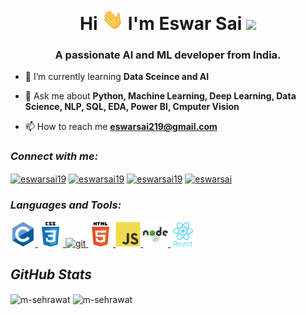 <h1 align="center">Hi 
 <img src="https://raw.githubusercontent.com/ABSphreak/ABSphreak/master/gifs/Hi.gif" width="35">
 I'm Eswar Sai 
 <img src='https://media.giphy.com/media/l0Iyk1HsfD3mMkiEE/giphy.gif' width="35"/>
 </h1>
<h3 align="center">A passionate AI and ML developer from India.</h3>

- 🌱 I’m currently learning **Data Sceince and AI**

- 💬 Ask me about **Python, Machine Learning, Deep Learning, Data Science, NLP, SQL, EDA, Power BI, Cmputer Vision**

- 📫 How to reach me **eswarsai219@gmail.com**

<h3 align="left"><i>Connect with me:</i></h3>
<p align="left">
<a href="https://codepen.io/eswarsai19" target="blank"><img align="center" src="https://raw.githubusercontent.com/rahuldkjain/github-profile-readme-generator/master/src/images/icons/Social/codepen.svg" alt="eswarsai19" height="30" width="40" /></a>
<a href="https://linkedin.com/in/eswarsai19" target="blank"><img align="center" src="https://raw.githubusercontent.com/rahuldkjain/github-profile-readme-generator/master/src/images/icons/Social/linked-in-alt.svg" alt="eswarsai19" height="30" width="40" /></a>
<a href="https://codesandbox.com/eswarsai19" target="blank"><img align="center" src="https://raw.githubusercontent.com/rahuldkjain/github-profile-readme-generator/master/src/images/icons/Social/codesandbox.svg" alt="eswarsai19" height="30" width="40" /></a>
<a href="https://www.hackerrank.com/eswarsai" target="blank"><img align="center" src="https://raw.githubusercontent.com/rahuldkjain/github-profile-readme-generator/master/src/images/icons/Social/hackerrank.svg" alt="eswarsai" height="30" width="40" /></a>
</p>

<h3 align="left"><i>Languages and Tools:</i></h3>
<p align="left"> <a href="https://www.cprogramming.com/" target="_blank" rel="noreferrer"> <img src="https://raw.githubusercontent.com/devicons/devicon/master/icons/c/c-original.svg" alt="c" width="40" height="40"/> </a> <a href="https://www.w3schools.com/css/" target="_blank" rel="noreferrer"> <img src="https://raw.githubusercontent.com/devicons/devicon/master/icons/css3/css3-original-wordmark.svg" alt="css3" width="40" height="40"/> </a> <a href="https://git-scm.com/" target="_blank" rel="noreferrer"> <img src="https://www.vectorlogo.zone/logos/git-scm/git-scm-icon.svg" alt="git" width="40" height="40"/> </a> <a href="https://www.w3.org/html/" target="_blank" rel="noreferrer"> <img src="https://raw.githubusercontent.com/devicons/devicon/master/icons/html5/html5-original-wordmark.svg" alt="html5" width="40" height="40"/> </a> <a href="https://developer.mozilla.org/en-US/docs/Web/JavaScript" target="_blank" rel="noreferrer"> <img src="https://raw.githubusercontent.com/devicons/devicon/master/icons/javascript/javascript-original.svg" alt="javascript" width="40" height="40"/> </a> <a href="https://nodejs.org" target="_blank" rel="noreferrer"> <img src="https://raw.githubusercontent.com/devicons/devicon/master/icons/nodejs/nodejs-original-wordmark.svg" alt="nodejs" width="40" height="40"/> </a> <a href="https://reactjs.org/" target="_blank" rel="noreferrer"> <img src="https://raw.githubusercontent.com/devicons/devicon/master/icons/react/react-original-wordmark.svg" alt="react" width="40" height="40"/> </a> </p>

<!-- <h3 align="center">
<img data-target="animated-image.replacedImage" alt="Coding" class="AnimatedImagePlayer-animatedImage" src="https://www.pskitservices.com/wp-content/uploads/2020/10/homepage-banner-animated-2.gif" style="width: 300px; display: inline; opacity: 1;">
</h3> -->
<h2><i>GitHub Stats</i></h2>

<p>
    <img align="center" src="https://github-readme-stats.vercel.app/api?username=EswarSai19&show_icons=true&include_all_commits=true&count_private=true&hide=issues,contribs&border_radius=0&locale=en&theme=radical" alt="m-sehrawat" height="139" />
    <img align="center" src="https://github-readme-stats.vercel.app/api/top-langs/?username=EswarSai19&layout=compact&exclude_repo=Lybrate-Website-Clone-Version-2.0,Lybrate-Website-Clone,Adidas-Clone&hide=Shell&border_radius=0&theme=radical" alt="m-sehrawat" height="139" />
</p>


    
</p>

